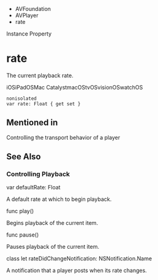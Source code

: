 

- AVFoundation
- AVPlayer
-  rate 

Instance Property

# rate

The current playback rate.

iOSiPadOSMac CatalystmacOStvOSvisionOSwatchOS

``` source
nonisolated
var rate: Float { get set }
```

## Mentioned in 

Controlling the transport behavior of a player

## See Also

### Controlling Playback

var defaultRate: Float

A default rate at which to begin playback.

func play()

Begins playback of the current item.

func pause()

Pauses playback of the current item.

class let rateDidChangeNotification: NSNotification.Name

A notification that a player posts when its rate changes.

